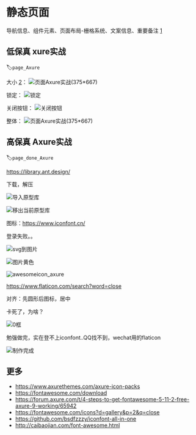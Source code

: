 # 静态页面

导航信息、组件元素、页面布局-栅格系统、文案信息、重要备注 [1]

## 低保真 xure实战
:label:`page_Axure`

大小 [2]：
![页面Axure实战(375*667)](../img/page_axure.png)

锁定：
![锁定](../img/lock_axure.png)

关闭按钮：
![关闭按钮](../img/close_axure.png)

整体：
![页面Axure实战(375*667)](../img/page2_axure.png)

## 高保真 Axure实战
:label:`page_done_Axure`

https://library.ant.design/

下载，解压

![导入原型库](../img/ant_design2axure.png)

![移出当前原型库](../img/remove_now_lib_axure.png)

图标：https://www.iconfont.cn/

登录失败。。

![svg到图片](../img/svg2image.png)

![图片黄色](../img/image_color.png)


![awesomeicon_axure](../img/awesomeicon_axure.png)

https://www.flaticon.com/search?word=close

对齐：先圆形后图标，居中

卡死了，为啥？

![0框](../img/kuang0_axure.png)

勉强做完，实在登不上iconfont..QQ找不到，wechat用的flaticon

![制作完成](../img/page_done.png)


## 更多

- https://www.axurethemes.com/axure-icon-packs
- https://fontawesome.com/download
- https://forum.axure.com/t/4-steps-to-get-fontawesome-5-11-2-free-axure-9-working/65942
- https://fontawesome.com/icons?d=gallery&p=2&q=close
- https://github.com/bsdfzzzy/iconfont-all-in-one
- http://caibaojian.com/font-awesome.html

[1]: https://www.yinxiang.com/everhub/note/f9ab87ee-73e6-4241-9428-9507cbfd007f
[2]: https://www.bilibili.com/video/BV1WE411w7LW?p=3
